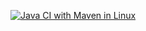 [![Java CI with Maven in Linux](https://github.com/ElRifle94/github-ci-example/actions/workflows/maven.yml/badge.svg)](https://github.com/ElRifle94/github-ci-example/actions/workflows/maven.yml)
